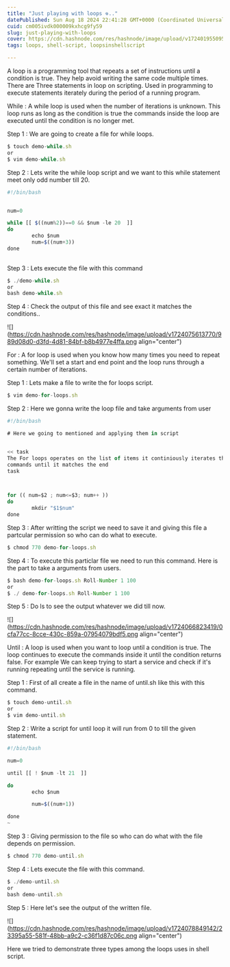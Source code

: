 ```yaml
---
title: "Just playing with loops 𖦹.."
datePublished: Sun Aug 18 2024 22:41:28 GMT+0000 (Coordinated Universal Time)
cuid: cm005ivdk000009kxhcg9fy59
slug: just-playing-with-loops
cover: https://cdn.hashnode.com/res/hashnode/image/upload/v1724019550950/a7598d9d-c66e-4f74-bb95-2d1d0eacd831.png
tags: loops, shell-script, loopsinshellscript

---
```


A loop is a programming tool that repeats a set of instructions until a condition is true. They help avoid writing the same code multiple times. There are Three statements in loop on scripting. Used in programming to execute statements iterately during the period of a running program.

While : A while loop is used when the number of iterations is unknown. This loop runs as long as the condition is true the commands inside the loop are executed until the condition is no longer met.

Step 1 : We are going to create a file for while loops.

```typescript
$ touch demo-while.sh
or
$ vim demo-while.sh
```

Step 2 : Lets write the while loop script and we want to this while statement meet only odd number till 20.

```typescript
#!/bin/bash


num=0

while [[ $((num%2))==0 && $num -le 20  ]]
do
        echo $num
        num=$((num+3))
done
                       
```

Step 3 : Lets execute the file with this command

```typescript
$ ./demo-while.sh
or
bash demo-while.sh
```

Step 4 : Check the output of this file and see exact it matches the conditions..

![](https://cdn.hashnode.com/res/hashnode/image/upload/v1724075613770/989d08d0-d3fd-4d81-84bf-b8b4977e4ffa.png align="center")

For : A for loop is used when you know how many times you need to repeat something. We'll set a start and end point and the loop runs through a certain number of iterations.

Step 1 : Lets make a file to write the for loops script.

```typescript
$ vim demo-for-loops.sh
```

Step 2 : Here we gonna write the loop file and take arguments from user

```typescript
#!/bin/bash

# Here we going to mentioned and applying them in script


<< task
The For loops operates on the list of items it continiously iterates the 
commands until it matches the end
task 



for (( num=$2 ; num<=$3; num++ ))
do
        mkdir "$1$num"
done
```

Step 3 : After writting the script we need to save it and giving this file a partcular permission so who can do what to execute.

```typescript
$ chmod 770 demo-for-loops.sh
```

Step 4 : To execute this particlar file we need to run this command. Here is the part to take a arguments from users.

```typescript
$ bash demo-for-loops.sh Roll-Number 1 100
or 
$ ./ demo-for-loops.sh Roll-Number 1 100
```

Step 5 : Do ls to see the output whatever we did till now.

![](https://cdn.hashnode.com/res/hashnode/image/upload/v1724066823419/0cfa77cc-8cce-430c-859a-07954079bdf5.png align="center")

Until : A loop is used when you want to loop until a condition is true. The loop continues to execute the commands inside it until the condition returns false. For example We can keep trying to start a service and check if it's running repeating until the service is running.

Step 1 : First of all create a file in the name of until.sh like this with this command.

```typescript
$ touch demo-until.sh
or 
$ vim demo-until.sh
```

Step 2 : Write a script for until loop it will run from 0 to till the given statement.

```typescript
#!/bin/bash

num=0

until [[ ! $num -lt 21  ]]

do
        echo $num

        num=$((num+1))

done
~              
```

Step 3 : Giving permission to the file so who can do what with the file depends on permission.

```typescript
$ chmod 770 demo-until.sh
```

Step 4 : Lets execute the file with this command.

```typescript
$ ./demo-until.sh
or 
bash demo-until.sh
```

Step 5 : Here let's see the output of the written file.

![](https://cdn.hashnode.com/res/hashnode/image/upload/v1724078849142/23395a55-581f-48bb-a9c2-c36f1d87c06c.png align="center")

Here we tried to demonstrate three types among the loops uses in shell script.